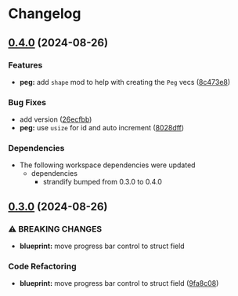 # Changelog

## [0.4.0](https://github.com/loiccoyle/strandify/compare/strandify-cli-v0.3.0...strandify-cli-v0.4.0) (2024-08-26)


### Features

* **peg:** add `shape` mod to help with creating the `Peg` vecs ([8c473e8](https://github.com/loiccoyle/strandify/commit/8c473e8e71a5be31ce9cbecfddca077a8a7beacd))


### Bug Fixes

* add version ([26ecfbb](https://github.com/loiccoyle/strandify/commit/26ecfbb057e3d2a617b911be22c3e00c822bca2d))
* **peg:** use `usize` for id and auto increment ([8028dff](https://github.com/loiccoyle/strandify/commit/8028dff6db4d70a58d161421a25bc660d22e80ad))


### Dependencies

* The following workspace dependencies were updated
  * dependencies
    * strandify bumped from 0.3.0 to 0.4.0

## [0.3.0](https://github.com/loiccoyle/strandify/compare/strandify-cli-v0.2.3...strandify-cli-v0.3.0) (2024-08-26)


### ⚠ BREAKING CHANGES

* **blueprint:** move progress bar control to struct field

### Code Refactoring

* **blueprint:** move progress bar control to struct field ([9fa8c08](https://github.com/loiccoyle/strandify/commit/9fa8c08f14b7b75dbf6e866a2ebbc0775f814aa1))

